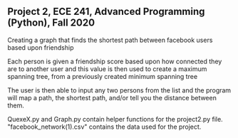 ## Project 2, ECE 241, Advanced Programming (Python), Fall 2020

Creating a graph that finds the shortest path between facebook users based upon friendship

Each person is given a friendship score based upon how connected they are to another user and this value is then used to create a maximum spanning tree, from a previously created minimum spanning tree

The user is then able to input any two persons from the list and the program will map a path, the shortest path, and/or tell you the distance between them.

QuexeX.py and Graph.py contain helper functions for the project2.py file. "facebook_network(1).csv" contains the data used for the project.
